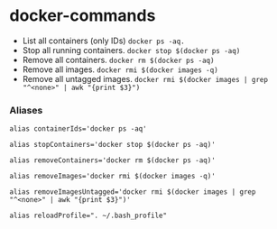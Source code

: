 # docker-commands

- List all containers (only IDs) `docker ps -aq.`
- Stop all running containers. `docker stop $(docker ps -aq)`
- Remove all containers. `docker rm $(docker ps -aq)`
- Remove all images. `docker rmi $(docker images -q)`
- Remove all untagged images. `docker rmi $(docker images | grep "^<none>" | awk "{print $3}")`

### Aliases 
`alias containerIds='docker ps -aq'`

`alias stopContainers='docker stop $(docker ps -aq)'`

`alias removeContainers='docker rm $(docker ps -aq)'`

`alias removeImages='docker rmi $(docker images -q)'`

`alias removeImagesUntagged='docker rmi $(docker images | grep "^<none>" | awk "{print $3}")'`

`alias reloadProfile=". ~/.bash_profile"`
